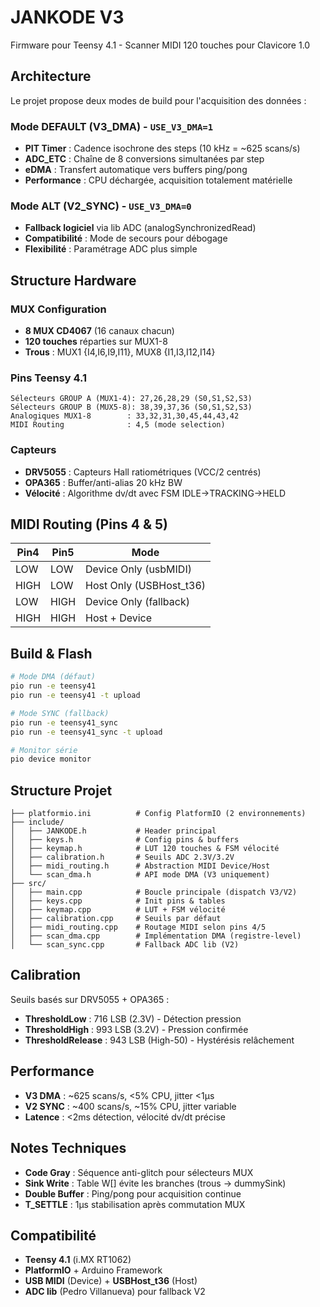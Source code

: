 # JANKODE V3

Firmware pour Teensy 4.1 - Scanner MIDI 120 touches pour Clavicore 1.0

## Architecture

Le projet propose deux modes de build pour l'acquisition des données :

### Mode DEFAULT (V3_DMA) - `USE_V3_DMA=1`
- **PIT Timer** : Cadence isochrone des steps (10 kHz = ~625 scans/s)
- **ADC_ETC** : Chaîne de 8 conversions simultanées par step
- **eDMA** : Transfert automatique vers buffers ping/pong
- **Performance** : CPU déchargée, acquisition totalement matérielle

### Mode ALT (V2_SYNC) - `USE_V3_DMA=0`  
- **Fallback logiciel** via lib ADC (analogSynchronizedRead)
- **Compatibilité** : Mode de secours pour débogage
- **Flexibilité** : Paramétrage ADC plus simple

## Structure Hardware

### MUX Configuration
- **8 MUX CD4067** (16 canaux chacun)
- **120 touches** réparties sur MUX1-8
- **Trous** : MUX1 {I4,I6,I9,I11}, MUX8 {I1,I3,I12,I14}

### Pins Teensy 4.1
```
Sélecteurs GROUP A (MUX1-4): 27,26,28,29 (S0,S1,S2,S3)
Sélecteurs GROUP B (MUX5-8): 38,39,37,36 (S0,S1,S2,S3)
Analogiques MUX1-8        : 33,32,31,30,45,44,43,42
MIDI Routing              : 4,5 (mode selection)
```

### Capteurs
- **DRV5055** : Capteurs Hall ratiométriques (VCC/2 centrés)
- **OPA365** : Buffer/anti-alias 20 kHz BW
- **Vélocité** : Algorithme dv/dt avec FSM IDLE→TRACKING→HELD

## MIDI Routing (Pins 4 & 5)

| Pin4 | Pin5 | Mode |
|------|------|------|
| LOW  | LOW  | Device Only (usbMIDI) |
| HIGH | LOW  | Host Only (USBHost_t36) |
| LOW  | HIGH | Device Only (fallback) |
| HIGH | HIGH | Host + Device |

## Build & Flash

```bash
# Mode DMA (défaut)
pio run -e teensy41
pio run -e teensy41 -t upload

# Mode SYNC (fallback)  
pio run -e teensy41_sync
pio run -e teensy41_sync -t upload

# Monitor série
pio device monitor
```

## Structure Projet

```
├── platformio.ini          # Config PlatformIO (2 environnements)
├── include/
│   ├── JANKODE.h           # Header principal
│   ├── keys.h              # Config pins & buffers
│   ├── keymap.h            # LUT 120 touches & FSM vélocité
│   ├── calibration.h       # Seuils ADC 2.3V/3.2V
│   ├── midi_routing.h      # Abstraction MIDI Device/Host
│   └── scan_dma.h          # API mode DMA (V3 uniquement)
├── src/
│   ├── main.cpp            # Boucle principale (dispatch V3/V2)
│   ├── keys.cpp            # Init pins & tables
│   ├── keymap.cpp          # LUT + FSM vélocité
│   ├── calibration.cpp     # Seuils par défaut
│   ├── midi_routing.cpp    # Routage MIDI selon pins 4/5
│   ├── scan_dma.cpp        # Implémentation DMA (registre-level)
│   └── scan_sync.cpp       # Fallback ADC lib (V2)
```

## Calibration

Seuils basés sur DRV5055 + OPA365 :
- **ThresholdLow** : 716 LSB (2.3V) - Détection pression
- **ThresholdHigh** : 993 LSB (3.2V) - Pression confirmée  
- **ThresholdRelease** : 943 LSB (High-50) - Hystérésis relâchement

## Performance

- **V3 DMA** : ~625 scans/s, <5% CPU, jitter <1µs
- **V2 SYNC** : ~400 scans/s, ~15% CPU, jitter variable
- **Latence** : <2ms détection, vélocité dv/dt précise

## Notes Techniques

- **Code Gray** : Séquence anti-glitch pour sélecteurs MUX
- **Sink Write** : Table W[] évite les branches (trous → dummySink)
- **Double Buffer** : Ping/pong pour acquisition continue
- **T_SETTLE** : 1µs stabilisation après commutation MUX

## Compatibilité

- **Teensy 4.1** (i.MX RT1062)
- **PlatformIO** + Arduino Framework
- **USB MIDI** (Device) + **USBHost_t36** (Host)
- **ADC lib** (Pedro Villanueva) pour fallback V2
